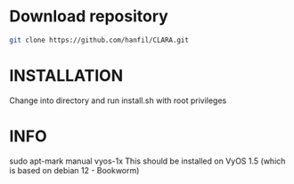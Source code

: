 # Download repository
```bash
git clone https://github.com/hanfil/CLARA.git
```

# INSTALLATION
Change into directory and run install.sh with root privileges



# INFO
sudo apt-mark manual vyos-1x
This should be installed on VyOS 1.5 (which is based on debian 12 - Bookworm)